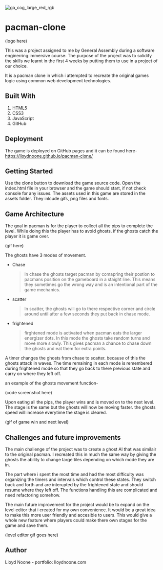 ![ga_cog_large_red_rgb](https://cloud.githubusercontent.com/assets/40461/8183776/469f976e-1432-11e5-8199-6ac91363302b.png)

# pacman-clone

(logo here)

This was a project assigned to me by General Assembly during a software enginerring immersive course. The purpose of the project was to solidify the skills we learnt in the first 4 weeks by putting them to use in a project of our choice.

It is a pacman clone in which i attempted to recreate the original games logic using common web development technologies.

## Built With

1. HTML5
2. CSS3
3. JavaScript
4. GitHub

## Deployment

The game is deployed on GitHub pages and it can be found here- https://lloydnoone.github.io/pacman-clone/

## Getting Started

Use the clone button to download the game source code. Open the index.html file in your browser and the game should start, if not check console for any issues. The assets used in this game are stored in the assets folder. They inlcude gifs, png files and fonts.

## Game Architecture

The goal in pacman is for the player to collect all the pips to complete the level. While doing this the player has to avoid ghosts. if the ghosts catch the player it is game over.

(gif here)

The ghosts have 3 modes of movement. 

* Chase
  > In chase the ghosts target pacman by comapring their postion to pacmans position on the gameboard in a staight line. This means they sometimes go the wrong way and is an intentional part of the game mechanics.
  
* scatter
  > In scatter, the ghosts will go to there respective corner and circle around until after a few seconds they put back in chase mode.
  
* frightened 
  > firghtened mode is activated when pacman eats the larger energizer dots. In this mode the ghosts take random turns and      move more slowly. This gives pacman a chance to chase down the ghosts and eat them for extra points.
  
A timer changes the ghosts from chase to scatter. because of this the ghosts attack in waves. The time remaining in each mode is remembered during frightened mode so that they go back to there previous state and carry on where they left off.

an example of the ghosts movement function-

(code screenshot here)

Upon eating all the pips, the player wins and is moved on to the next level. The stage is the same but the ghosts will now be moving faster. the ghosts speed will increase everytime the stage is cleared. 

(gif of game win and next level)

## Challenges and future improvements

The main challenge of the project was to create a ghost AI that was similair to the original pacman. I recreated this in much the same way by giving the ghosts the ability to change targe tiles depending on which mode they are in. 

The part where i spent the most time and had the most difficulty was organizing the timers and intervals which control these states. They switch back and forth and are interupted by the frightened state and should resume where they left off. The functions handling this are complicated and need refactoring somehow.

The main future improvement for the project would be to expand on the level editor that i created for my own convenience. It would be a great idea to make this more user friendly and accesible to users. This would give a whole new feature where players could make there own stages for the game and save them.

(level editor gif goes here)

## Author 

Lloyd Noone - portfolio: lloydnoone.com
